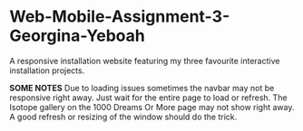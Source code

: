 # Web-Mobile-Assignment-3-Georgina-Yeboah
A responsive installation website featuring my three favourite interactive installation projects.


****SOME NOTES****
Due to loading issues sometimes the navbar may not be responsive right away. Just wait for the entire page to load or refresh.
The Isotope gallery on the 1000 Dreams Or More page may not show right away. A good refresh or resizing of the window should do the trick.
